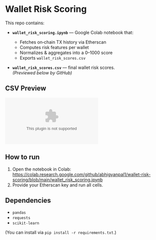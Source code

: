 # Wallet Risk Scoring

This repo contains:
- **`wallet_risk_scoring.ipynb`** — Google Colab notebook that:
  - Fetches on‑chain TX history via Etherscan
  - Computes risk features per wallet
  - Normalizes & aggregates into a 0–1000 score
  - Exports `wallet_risk_scores.csv`

- **`wallet_risk_scores.csv`** — final wallet risk scores.  
  *(Previewed below by GitHub)*

## CSV Preview

![CSV preview](https://raw.githubusercontent.com/abhigyanpal1/wallet-risk-scoring/main/wallet_risk_scores.csv)

## How to run
1. Open the notebook in Colab:  
   https://colab.research.google.com/github/abhigyanpal1/wallet-risk-scoring/blob/main/wallet_risk_scoring.ipynb  
2. Provide your Etherscan key and run all cells.

## Dependencies

- `pandas`
- `requests`
- `scikit-learn`

(You can install via `pip install -r requirements.txt`.)

